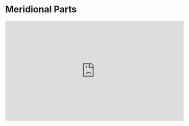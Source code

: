 # Meridional Parts
<iframe width="560" height="315" src="https://www.youtube.com/embed/VlQwn6n5Gjc" title="YouTube video player" frameborder="0" allow="accelerometer; autoplay; clipboard-write; encrypted-media; gyroscope; picture-in-picture" allowfullscreen></iframe>
